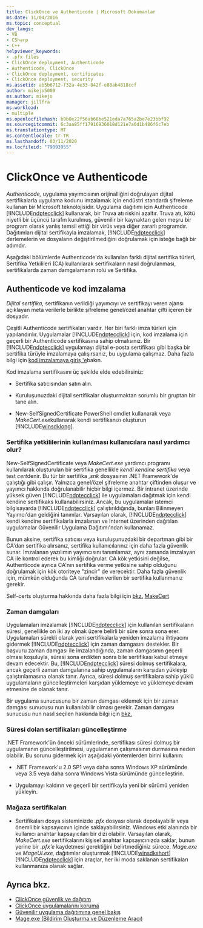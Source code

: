 ```yaml
---
title: ClickOnce ve Authenticode | Microsoft Dokümanlar
ms.date: 11/04/2016
ms.topic: conceptual
dev_langs:
- VB
- CSharp
- C++
helpviewer_keywords:
- .pfx files
- ClickOnce deployment, Authenticode
- Authenticode, ClickOnce
- ClickOnce deployment, certificates
- ClickOnce deployment, security
ms.assetid: ab5b6712-f32a-4e33-842f-e88ab4818ccf
author: mikejo5000
ms.author: mikejo
manager: jillfra
ms.workload:
- multiple
ms.openlocfilehash: b9b0e22f56ab68be521eda7a765a2be7e23bbf92
ms.sourcegitcommit: 6c3aa85ff17916936018d121e7a0d1b486f6c7eb
ms.translationtype: MT
ms.contentlocale: tr-TR
ms.lasthandoff: 03/11/2020
ms.locfileid: "79093955"
---
```

# <a name="clickonce-and-authenticode"></a>ClickOnce ve Authenticode
*Authenticode,* uygulama yayımcısının orijinalliğini doğrulayan dijital sertifikalarla uygulama kodunu imzalamak için endüstri standardı şifreleme kullanan bir Microsoft teknolojisidir. Uygulama dağıtımı için Authenticode [!INCLUDE[ndptecclick](../deployment/includes/ndptecclick_md.md)] kullanarak, bir Truva atı riskini azaltır. Truva atı, kötü niyetli bir üçüncü tarafın kurulmuş, güvenilir bir kaynaktan gelen meşru bir program olarak yanlış temsil ettiği bir virüs veya diğer zararlı programdır. Dağıtımları dijital sertifikayla imzalamak, [!INCLUDE[ndptecclick](../deployment/includes/ndptecclick_md.md)] derlemelerin ve dosyaların değiştirilmediğini doğrulamak için isteğe bağlı bir adımdır.

 Aşağıdaki bölümlerde Authenticode'da kullanılan farklı dijital sertifika türleri, Sertifika Yetkilileri (CA) kullanılarak sertifikaların nasıl doğrulanması, sertifikalarda zaman damgalamanın rolü ve Sertifika.

## <a name="authenticode-and-code-signing"></a>Authenticode ve kod imzalama
 *Dijital sertifika,* sertifikanın verildiği yayımcıyı ve sertifikayı veren ajansı açıklayan meta verilerle birlikte şifreleme genel/özel anahtar çifti içeren bir dosyadır.

 Çeşitli Authenticode sertifikaları vardır. Her biri farklı imza türleri için yapılandırılır. Uygulamalar [!INCLUDE[ndptecclick](../deployment/includes/ndptecclick_md.md)] için, kod imzalama için geçerli bir Authenticode sertifikasına sahip olmalısınız. Bir [!INCLUDE[ndptecclick](../deployment/includes/ndptecclick_md.md)] uygulamayı dijital e-posta sertifikası gibi başka bir sertifika türüyle imzalamaya çalışırsanız, bu uygulama çalışmaz. Daha fazla bilgi için [kod imzalamaya giriş 'e](/windows/desktop/seccrypto/cryptography-tools)bakın.

 Kod imzalama sertifikasını üç şekilde elde edebilirsiniz:

- Sertifika satıcısından satın alın.

- Kuruluşunuzdaki dijital sertifikalar oluşturmaktan sorumlu bir gruptan bir tane alın.

- New-SelfSignedCertificate PowerShell cmdlet kullanarak veya *MakeCert.exe*kullanarak kendi sertifikanızı oluşturun [!INCLUDE[winsdklong](../deployment/includes/winsdklong_md.md)].

### <a name="how-using-certificate-authorities-helps-users"></a>Sertifika yetkililerinin kullanılması kullanıcılara nasıl yardımcı olur?
 New-SelfSignedCertificate veya *MakeCert.exe* yardımcı programı kullanılarak oluşturulan bir sertifika genellikle *kendi kendine sertifika* veya test *cert*denir. Bu tür bir sertifika *,snk* dosyasının .NET Framework'de çalıştığı gibi çalışır. Yalnızca genel/özel şifreleme anahtar çiftinden oluşur ve yayımcı hakkında doğrulanabilir hiçbir bilgi içermez. Bir intranet üzerinde yüksek güven [!INCLUDE[ndptecclick](../deployment/includes/ndptecclick_md.md)] ile uygulamaları dağıtmak için kendi kendine sertifikaks kullanabilirsiniz. Ancak, bu uygulamalar istemci bilgisayarda [!INCLUDE[ndptecclick](../deployment/includes/ndptecclick_md.md)] çalıştırıldığında, bunları Bilinmeyen Yayımcı'dan geldiğini tanımlar. Varsayılan olarak, [!INCLUDE[ndptecclick](../deployment/includes/ndptecclick_md.md)] kendi kendine sertifikalarla imzalanan ve Internet üzerinden dağıtılan uygulamalar Güvenilir Uygulama Dağıtımı'ndan kullanamaz.

 Bunun aksine, sertifika satıcısı veya kuruluşunuzdaki bir departman gibi bir CA'dan sertifika alırsanız, sertifika kullanıcılarınız için daha fazla güvenlik sunar. İmzalanan yazılımın yayımcısını tanımlamaz, aynı zamanda imzalayan CA ile kontrol ederek bu kimliği doğrular. CA kök yetkisini değilse, Authenticode ayrıca CA'nın sertifika verme yetkisine sahip olduğunu doğrulamak için kök otoriteye "zincir" de verecektir. Daha fazla güvenlik için, mümkün olduğunda CA tarafından verilen bir sertifika kullanmanız gerekir.

 Self-certs oluşturma hakkında daha fazla bilgi için [bkz.](https://technet.microsoft.com/itpro/powershell/windows/pkiclient/new-selfsignedcertificate) [MakeCert](/windows/desktop/SecCrypto/makecert)

### <a name="timestamps"></a>Zaman damgaları
 Uygulamaları imzalamak [!INCLUDE[ndptecclick](../deployment/includes/ndptecclick_md.md)] için kullanılan sertifikaların süresi, genellikle on iki ay olmak üzere belirli bir süre sonra sona erer. Uygulamaları sürekli olarak yeni sertifikalarla yeniden imzalama ihtiyacını gidermek [!INCLUDE[ndptecclick](../deployment/includes/ndptecclick_md.md)] için zaman damgasını destekler. Bir başvuru zaman damgası ile imzalandığında, zaman damgasının geçerli olması koşuluyla, süresi sona erdikten sonra bile sertifikası kabul etmeye devam edecektir. Bu, [!INCLUDE[ndptecclick](../deployment/includes/ndptecclick_md.md)] süresi dolmuş sertifikalara, ancak geçerli zaman damgalarına sahip uygulamaların karşıdan yükleyip çalıştırılamasına olanak tanır. Ayrıca, süresi dolmuş sertifikalara sahip yüklü uygulamaların güncelleştirmeleri karşıdan yüklemeye ve yüklemeye devam etmesine de olanak tanır.

 Bir uygulama sunucusuna bir zaman damgası eklemek için bir zaman damgası sunucusu nun kullanılabilir olması gerekir. Zaman damgası sunucusu nun nasıl seçilen hakkında bilgi için [bkz.](../ide/how-to-sign-application-and-deployment-manifests.md)

### <a name="update-expired-certificates"></a>Süresi dolan sertifikaları güncelleştirme
 .NET Framework'ün önceki sürümlerinde, sertifikası süresi dolmuş bir uygulamanın güncelleştirilmesi, uygulamanın çalışmasının durmasına neden olabilir. Bu sorunu gidermek için aşağıdaki yöntemlerden birini kullanın:

- .NET Framework'u 2.0 SP1 veya daha sonra Windows XP sürümünde veya 3.5 veya daha sonra Windows Vista sürümünde güncelleştirin.

- Uygulamayı kaldırın ve geçerli bir sertifikayla yeni bir sürümü yeniden yükleyin.

### <a name="store-certificates"></a>Mağaza sertifikaları

- Sertifikaları dosya sisteminizde *.pfx* dosyası olarak depolayabilir veya önemli bir kapsayıcının içinde saklayabilirsiniz. Windows etki alanında bir kullanıcı anahtar kapsayıcıları bir dizi olabilir. Varsayılan olarak, *MakeCert.exe* sertifikalarını kişisel anahtar kapsayıcınızda saklar, bunun yerine bir *.pfx'e* kaydetmesi gerektiğini belirtmediğiniz sürece. *Mage.exe* ve *MageUI.exe,* dağıtımlar oluşturmak [!INCLUDE[winsdkshort](../debugger/debug-interface-access/includes/winsdkshort_md.md)] [!INCLUDE[ndptecclick](../deployment/includes/ndptecclick_md.md)] için araçlar, her iki moda saklanan sertifikaları kullanmanıza olanak sağlar.

## <a name="see-also"></a>Ayrıca bkz.
- [ClickOnce güvenlik ve dağıtım](../deployment/clickonce-security-and-deployment.md)
- [ClickOnce uygulamalarını koruma](../deployment/securing-clickonce-applications.md)
- [Güvenilir uygulama dağıtımına genel bakış](../deployment/trusted-application-deployment-overview.md)
- [Mage.exe (Bildirim Oluşturma ve Düzenleme Aracı)](/dotnet/framework/tools/mage-exe-manifest-generation-and-editing-tool)
